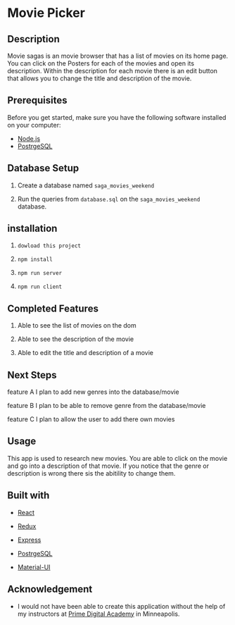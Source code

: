 # Movie Picker

## Description
Movie sagas is an movie browser that has a list of movies on its home page. You can click on the Posters for each of the movies and open its description. Within the description for each movie there is an edit button that allows you to change the title and description of the movie.


## Prerequisites

Before you get started, make sure you have the following software installed on your computer:

- [Node.js](https://nodejs.org/en/)
- [PostrgeSQL](https://www.postgresql.org/)



## Database Setup

1. Create a database named `saga_movies_weekend`

2. Run the queries from `database.sql` on the `saga_movies_weekend` database.

## installation

1. `dowload this project`

2. `npm install`

3. `npm run server`

4. `npm run client`

## Completed Features

1. Able to see the list of movies on the dom

2. Able to see the description of the movie

3. Able to edit the title and description of a movie


## Next Steps
feature A
I plan to add new genres into the database/movie

feature B
I plan to be able to remove genre from the database/movie

feature C
I plan to allow the user to add there own movies

## Usage

This app is used to research new movies. You are able to click on the movie and go into a description of that movie. If you notice that the genre or description is wrong there sis the abitility to change them.

## Built with 

* [React](http://reactjs.org) 

* [Redux](http://redux.js.org)

* [Express](http://expressjs.com)

* [PostrgeSQL](https://www.postgresql.org/)

* [Material-UI](http://material-ui.com)

## Acknowledgement

* I would not have been able to create this application without the help of my instructors at [Prime Digital Academy](https://primeacademy.io/) in Minneapolis.















